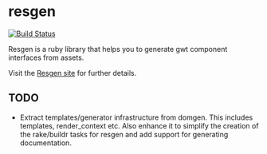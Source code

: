 # resgen

[![Build Status](https://secure.travis-ci.org/realityforge/resgen.png?branch=master)](http://travis-ci.org/realityforge/resgen)

Resgen is a ruby library that helps you to generate gwt component interfaces from assets.

Visit the [Resgen site](http://realityforge.org/resgen/) for further details.

## TODO

* Extract templates/generator infrastructure from domgen. This includes templates, render_context etc.
  Also enhance it to simplify the creation of the rake/buildr tasks for resgen and add support for generating
  documentation.
